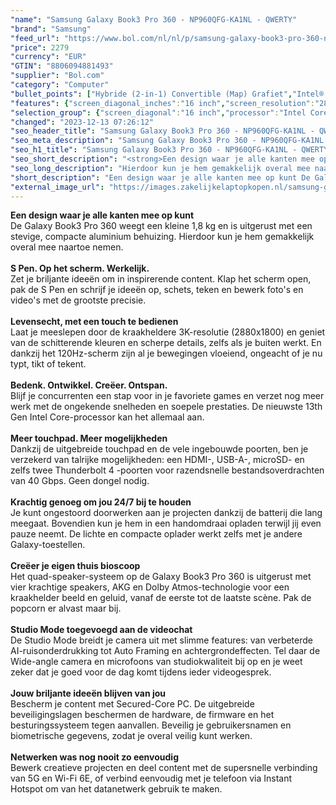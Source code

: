 ```yaml
---
"name": "Samsung Galaxy Book3 Pro 360 - NP960QFG-KA1NL - QWERTY"
"brand": "Samsung"
"feed_url": "https://www.bol.com/nl/nl/p/samsung-galaxy-book3-pro-360-np960qfg-ka1nl-qwerty/9300000145987370"
"price": 2279
"currency": "EUR"
"GTIN": "8806094881493"
"supplier": "Bol.com"
"category": "Computer"
"bullet_points": ["Hybride (2-in-1) Convertible (Map) Grafiet","Intel® Core™ i7 i7-1360P","Touchscreen 40,6 cm (16\") WQXGA+ 2880 x 1800 Pixels AMOLED","16 GB LPDDR5-SDRAM","1 TB SSD","Intel Iris Xe Graphics","Wi-Fi 6E (802.11ax) Bluetooth 5.1","76 Wh 65 W","Windows 11 Home"]
"features": {"screen_diagonal_inches":"16 inch","screen_resolution":"2880 x 1800 Pixels","processor_family":"Intel® Core™ i7","memory_size":"16 GB","memory_type":"LPDDR5-SDRAM","total_storage_space":"1 TB","operating_system":"Windows 11 Home","battery_capacity":"76 Wh","width":"355,4 mm","depth":"252,2 mm","height":"12,8 mm","weight":"1,66 kg","graphics_card":"Intel Iris Xe Graphics"}
"selection_group": {"screen_diagonal":"16 inch","processor":"Intel Core i7","changed_price_past_3_days":false,"product_family":"Galaxy Book3 Pro 360"}
"changed": "2023-12-13 07:26:12"
"seo_header_title": "Samsung Galaxy Book3 Pro 360 - NP960QFG-KA1NL - QWERTY"
"seo_meta_description": "Samsung Galaxy Book3 Pro 360 - NP960QFG-KA1NL - QWERTY"
"seo_h1_title": "Samsung Galaxy Book3 Pro 360 - NP960QFG-KA1NL - QWERTY"
"seo_short_description": "<strong>Een design waar je alle kanten mee op kunt</strong> <br />De Galaxy Book3 Pro 360 weegt een kleine 1,8 kg en is uitgerust met een stevige, compacte aluminium behuizing."
"seo_long_description": "Hierdoor kun je hem gemakkelijk overal mee naartoe nemen. <br /> <br /> <strong>S Pen. Op het scherm. Werkelijk. </strong> <br />Zet je briljante ideeën om in inspirerende content. Klap het scherm open, pak de S Pen en schrijf je ideeën op, schets, teken en bewerk foto's en video's met de grootste precisie. <br /> <br /> <strong>Levensecht, met een touch te bedienen</strong> <br />Laat je meeslepen door de kraakheldere 3K-resolutie (2880x1800) en geniet van de schitterende kleuren en scherpe details, zelfs als je buiten werkt. En dankzij het 120Hz-scherm zijn al je bewegingen vloeiend, ongeacht of je nu typt, tikt of tekent. <br /> <br /> <strong>Bedenk. Ontwikkel. Creëer. Ontspan. </strong> <br />Blijf je concurrenten een stap voor in je favoriete games en verzet nog meer werk met de ongekende snelheden en soepele prestaties. De nieuwste 13th Gen Intel Core-processor kan het allemaal aan. <br /> <br /> <strong>Meer touchpad. Meer mogelijkheden</strong> <br />Dankzij de uitgebreide touchpad en de vele ingebouwde poorten, ben je verzekerd van talrijke mogelijkheden: een HDMI-, USB-A-, microSD- en zelfs twee Thunderbolt 4 -poorten voor razendsnelle bestandsoverdrachten van 40 Gbps. Geen dongel nodig. <br /> <br /> <strong>Krachtig genoeg om jou 24/7 bij te houden</strong> <br />Je kunt ongestoord doorwerken aan je projecten dankzij de batterij die lang meegaat. Bovendien kun je hem in een handomdraai opladen terwijl jij even pauze neemt. De lichte en compacte oplader werkt zelfs met je andere Galaxy-toestellen. <br /> <br /> <strong>Creëer je eigen thuis bioscoop</strong> <br />Het quad-speaker-systeem op de Galaxy Book3 Pro 360 is uitgerust met vier krachtige speakers, AKG en Dolby Atmos-technologie voor een kraakhelder beeld en geluid, vanaf de eerste tot de laatste scène. Pak de popcorn er alvast maar bij. <br /> <br /> <strong>Studio Mode toegevoegd aan de videochat</strong> <br />De Studio Mode breidt je camera uit met slimme features: van verbeterde AI-ruisonderdrukking tot Auto Framing en achtergrondeffecten. Tel daar de Wide-angle camera en microfoons van studiokwaliteit bij op en je weet zeker dat je goed voor de dag komt tijdens ieder videogesprek. <br /> <br /> <strong>Jouw briljante ideeën blijven van jou </strong> <br />Bescherm je content met Secured-Core PC. De uitgebreide beveiligingslagen beschermen de hardware, de firmware en het besturingssysteem tegen aanvallen. Beveilig je gebruikersnamen en biometrische gegevens, zodat je overal veilig kunt werken. <br /> <br /> <strong>Netwerken was nog nooit zo eenvoudig </strong> <br />Bewerk creatieve projecten en deel content met de supersnelle verbinding van 5G en Wi-Fi 6E, of verbind eenvoudig met je telefoon via Instant Hotspot om van het datanetwerk gebruik te maken. <br />"
"short_description": "Een design waar je alle kanten mee op kunt De Galaxy Book3 Pro 360 weegt een kleine 1,8 kg en is uitgerust met een stevige, compacte aluminium behuizing. Hierdoor kun je hem gemakkelijk overal mee naartoe nemen. S Pen. Op het scherm. Werkelijk. Zet je briljante ideeën om in inspirerende content. Klap het scherm open, pak de S Pen en schrijf je ideeën op, schets, teken en bewerk foto's en video's met de grootste precisie. Levensecht, met een touch te bedienen Laat je meeslepen door de kraakheldere 3K-resolutie (2880x1800) en geniet van de schitterende kleuren en scherpe details, zelfs als je buiten werkt. En dankzij het 120Hz-scherm zijn al je bewegingen vloeiend, ongeacht of je nu typt, tikt of tekent. Bedenk. Ontwikkel. Creëer. Ontspan. Blijf je concurrenten een stap voor in je favoriete games en verzet nog meer werk met de ongekende snelheden en soepele prestaties. De nieuwste 13th Gen Intel Core-processor kan het allemaal aan. Meer touchpad. Meer mogelijkheden Dankzij de uitgebreide touchpad en de vele ingebouwde poorten, ben je verzekerd van talrijke mogelijkheden: een HDMI-, USB-A-, microSD- en zelfs twee Thunderbolt 4 -poorten voor razendsnelle bestandsoverdrachten van 40 Gbps. Geen dongel nodig. Krachtig genoeg om jou 24/7 bij te houden Je kunt ongestoord doorwerken aan je projecten dankzij de batterij die lang meegaat. Bovendien kun je hem in een handomdraai opladen terwijl jij even pauze neemt. De lichte en compacte oplader werkt zelfs met je andere Galaxy-toestellen. Creëer je eigen thuis bioscoop Het quad-speaker-systeem op de Galaxy Book3 Pro 360 is uitgerust met vier krachtige speakers, AKG en Dolby Atmos-technologie voor een kraakhelder beeld en geluid, vanaf de eerste tot de laatste scène. Pak de popcorn er alvast maar bij. Studio Mode toegevoegd aan de videochat De Studio Mode breidt je camera uit met slimme features: van verbeterde AI-ruisonderdrukking tot Auto Framing en achtergrondeffecten. Tel daar de Wide-angle camera en microfoons van studiokwaliteit bij op en je weet zeker dat je goed voor de dag komt tijdens ieder videogesprek. Jouw briljante ideeën blijven van jou Bescherm je content met Secured-Core PC. De uitgebreide beveiligingslagen beschermen de hardware, de firmware en het besturingssysteem tegen aanvallen. Beveilig je gebruikersnamen en biometrische gegevens, zodat je overal veilig kunt werken. Netwerken was nog nooit zo eenvoudig Bewerk creatieve projecten en deel content met de supersnelle verbinding van 5G en Wi-Fi 6E, of verbind eenvoudig met je telefoon via Instant Hotspot om van het datanetwerk gebruik te maken."
"external_image_url": "https://images.zakelijkelaptopkopen.nl/samsung-galaxy-book3-pro-360-np960qfg-ka1nl-qwerty.webp"
---
```


<strong>Een design waar je alle kanten mee op kunt</strong> <br />De Galaxy Book3 Pro 360 weegt een kleine 1,8 kg en is uitgerust met een stevige, compacte aluminium behuizing. Hierdoor kun je hem gemakkelijk overal mee naartoe nemen. <br /> <br /> <strong>S Pen. Op het scherm. Werkelijk.</strong> <br />Zet je briljante ideeën om in inspirerende content. Klap het scherm open, pak de S Pen en schrijf je ideeën op, schets, teken en bewerk foto's en video's met de grootste precisie. <br /> <br /> <strong>Levensecht, met een touch te bedienen</strong> <br />Laat je meeslepen door de kraakheldere 3K-resolutie (2880x1800) en geniet van de schitterende kleuren en scherpe details, zelfs als je buiten werkt. En dankzij het 120Hz-scherm zijn al je bewegingen vloeiend, ongeacht of je nu typt, tikt of tekent. <br /> <br /> <strong>Bedenk. Ontwikkel. Creëer. Ontspan.</strong> <br />Blijf je concurrenten een stap voor in je favoriete games en verzet nog meer werk met de ongekende snelheden en soepele prestaties. De nieuwste 13th Gen Intel Core-processor kan het allemaal aan. <br /> <br /> <strong>Meer touchpad. Meer mogelijkheden</strong> <br />Dankzij de uitgebreide touchpad en de vele ingebouwde poorten, ben je verzekerd van talrijke mogelijkheden: een HDMI-, USB-A-, microSD- en zelfs twee Thunderbolt 4 -poorten voor razendsnelle bestandsoverdrachten van 40 Gbps. Geen dongel nodig. <br /> <br /> <strong>Krachtig genoeg om jou 24/7 bij te houden</strong> <br />Je kunt ongestoord doorwerken aan je projecten dankzij de batterij die lang meegaat. Bovendien kun je hem in een handomdraai opladen terwijl jij even pauze neemt. De lichte en compacte oplader werkt zelfs met je andere Galaxy-toestellen. <br /> <br /> <strong>Creëer je eigen thuis bioscoop</strong> <br />Het quad-speaker-systeem op de Galaxy Book3 Pro 360 is uitgerust met vier krachtige speakers, AKG en Dolby Atmos-technologie voor een kraakhelder beeld en geluid, vanaf de eerste tot de laatste scène. Pak de popcorn er alvast maar bij. <br /> <br /> <strong>Studio Mode toegevoegd aan de videochat</strong> <br />De Studio Mode breidt je camera uit met slimme features: van verbeterde AI-ruisonderdrukking tot Auto Framing en achtergrondeffecten. Tel daar de Wide-angle camera en microfoons van studiokwaliteit bij op en je weet zeker dat je goed voor de dag komt tijdens ieder videogesprek. <br /> <br /> <strong>Jouw briljante ideeën blijven van jou </strong> <br />Bescherm je content met Secured-Core PC. De uitgebreide beveiligingslagen beschermen de hardware, de firmware en het besturingssysteem tegen aanvallen. Beveilig je gebruikersnamen en biometrische gegevens, zodat je overal veilig kunt werken. <br /> <br /> <strong>Netwerken was nog nooit zo eenvoudig </strong> <br />Bewerk creatieve projecten en deel content met de supersnelle verbinding van 5G en Wi-Fi 6E, of verbind eenvoudig met je telefoon via Instant Hotspot om van het datanetwerk gebruik te maken. <br />